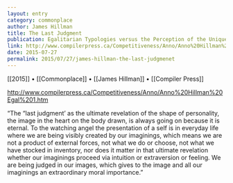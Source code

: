 ```yaml
---
layout: entry
category: commonplace
author: James Hillman
title: The Last Judgment
publication: Egalitarian Typologies versus the Perception of the Unique
link: http://www.compilerpress.ca/Competitiveness/Anno/Anno%20Hillman%20Egal%201.htm
date: 2015-07-27
permalink: 2015/07/27/james-hillman-the-last-judgmenet
---
```


[[2015]] • [[Commonplace]] • [[James Hillman]] • [[Compiler Press]]

http://www.compilerpress.ca/Competitiveness/Anno/Anno%20Hillman%20Egal%201.htm

“The “last judgment’ as the ultimate revelation of the shape of personality, the image in the heart on the body drawn, is always going on because it is eternal. To the watching angel the presentation of a self is in everyday life where we are being visibly created by our imaginings, which means we are not a product of external forces, not what we do or choose, not what we have stocked in inventory, nor does it matter in that ultimate revelation whether our imaginings proceed via intuition or extraversion or feeling. We are being judged in our images, which gives to the image and all our imaginings an extraordinary moral importance.”
